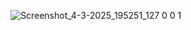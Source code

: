![Screenshot_4-3-2025_195251_127 0 0 1](https://github.com/user-attachments/assets/c42d7fe8-89ff-4d0c-a906-64509e98d269)
